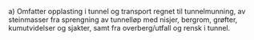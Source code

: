 a) Omfatter opplasting i tunnel og transport regnet til tunnelmunning, av steinmasser fra sprengning av tunnelløp med nisjer, bergrom, grøfter, kumutvidelser og sjakter, samt fra overberg/utfall og rensk i tunnel.

